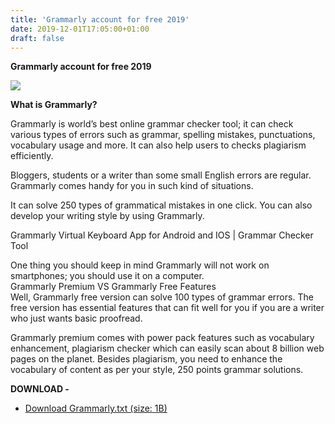 ```yaml
---
title: 'Grammarly account for free 2019'
date: 2019-12-01T17:05:00+01:00
draft: false
---
```


**Grammarly account for free 2019**

[![](https://1.bp.blogspot.com/-1ldRRxijiSA/XePkPXe4lSI/AAAAAAAABko/K03ePN-hqPkf6ZqwHJqGfu2dVyIInl2vwCNcBGAsYHQ/s400/grammarly.png)](https://1.bp.blogspot.com/-1ldRRxijiSA/XePkPXe4lSI/AAAAAAAABko/K03ePN-hqPkf6ZqwHJqGfu2dVyIInl2vwCNcBGAsYHQ/s1600/grammarly.png)

**What is Grammarly?**  
  
Grammarly is world’s best online grammar checker tool; it can check various types of errors such as grammar, spelling mistakes, punctuations, vocabulary usage and more. It can also help users to checks plagiarism efficiently.  
  
Bloggers, students or a writer than some small English errors are regular. Grammarly comes handy for you in such kind of situations.  
  
It can solve 250 types of grammatical mistakes in one click. You can also develop your writing style by using Grammarly.  
  
Grammarly Virtual Keyboard App for Android and IOS | Grammar Checker Tool  
  
One thing you should keep in mind Grammarly will not work on smartphones; you should use it on a computer.  
Grammarly Premium VS Grammarly Free Features  
Well, Grammarly free version can solve 100 types of grammar errors. The free version has essential features that can fit well for you if you are a writer who just wants basic proofread.  
  
Grammarly premium comes with power pack features such as vocabulary enhancement, plagiarism checker which can easily scan about 8 billion web pages on the planet. Besides plagiarism, you need to enhance the vocabulary of content as per your style, 250 points grammar solutions.  
  
**DOWNLOAD -**

*   [Download Grammarly.txt (size: 1B)](https://zagred.com/ITDVB3b)